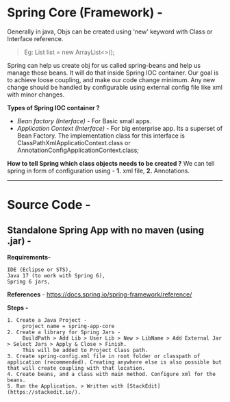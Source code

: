 # Spring Core (Framework) -

Generally in java, Objs can be created using 'new' keyword with Class or Interface reference. 
> Eg: List<String> list = new ArrayList<>(); 
	
Spring can help us create obj for us called spring-beans and help us manage those beans. It will do that inside Spring IOC container. 
Our goal is to achieve loose coupling, and make our code change minimum. Any new change should be handled by configurable using external config file like xml with minor changes.  

**Types of Spring IOC container ?** 

 - *Bean factory (Interface)* - For Basic small apps. 
 - *Application Context (Interface)* - For big enterprise app. Its a superset of Bean Factory. The implementation class for this interface is ClassPathXmlApplicatioContext.class  or AnnotationConfigApplicationContext.class; 

**How to tell Spring which class objects needs to be created ?**
We can tell spring in form of configuration using - **1.** xml file, **2.** Annotations. 
	
***

# Source Code - 
## Standalone Spring App with no maven (using .jar)  - 
**Requirements-** 

	IDE (Eclipse or STS), 
	Java 17 (to work with Spring 6),
	Spring 6 jars,

**References** - https://docs.spring.io/spring-framework/reference/

**Steps -** 

	1. Create a Java Project - 
	     project name = spring-app-core 
	2. Create a library for Spring Jars - 
	     BuildPath > Add Lib > User Lib > New > LibName > Add External Jar > Select Jars > Apply & Close > Finish. 
	     This will be added to Project Class path. 
	3. Create spring-config.xml file in root folder or classpath of application (recommended). Creating anywhere else is also possible but that will create coupling with that location.
	4. Create beans, and a class with main method. Configure xml for the beans. 
	5. Run the Application. > Written with [StackEdit](https://stackedit.io/).
